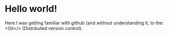 # Hello world!
Here I was getting familiar with github (and without understanding it, to the: <Git</> (Distributed version control).
